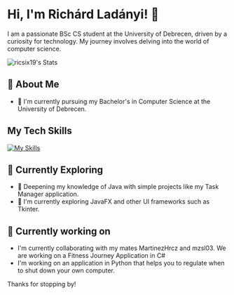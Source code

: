# Hi, I'm Richárd Ladányi! 👋

I am a passionate BSc CS student at the University of Debrecen, driven by a curiosity for technology. My journey involves delving into the world of computer science.

![ricsix19's Stats](https://github-readme-stats.vercel.app/api?username=ricsix19&theme=vue-dark&show_icons=true&hide_border=true&count_private=true)

## 🚀 About Me

- 🔭 I'm currently pursuing my Bachelor's in Computer Science at the University of Debrecen.

## My Tech Skills
[![My Skills](https://skillicons.dev/icons?i=java,html,css,cs,cpp,git,matlab,ps,vscode,visualstudio,idea)](https://skillicons.dev)

## 🌱 Currently Exploring

- 🚀 Deepening my knowledge of Java with simple projects like my Task Manager application.
- 🌱 I'm currently exploring JavaFX and other UI frameworks such as Tkinter.

## 🔭 Currently working on
- I'm currently collaborating with my mates MartinezHrcz and mzsl03. We are working on a Fitness Journey Application in C#
- I'm working on an application in Python that helps you to regulate when to shut down your own computer.

Thanks for stopping by!
<!--
**ricsix19/ricsix19** is a ✨ _special_ ✨ repository because its `README.md` (this file) appears on your GitHub profile.

Here are some ideas to get you started:

- 🔭 I’m currently working on ...
- 🌱 I’m currently learning ...
- 👯 I’m looking to collaborate on ...
- 🤔 I’m looking for help with ...
- 💬 Ask me about ...
- 📫 How to reach me: ...
- 😄 Pronouns: ...
- ⚡ Fun fact: ...
-->
